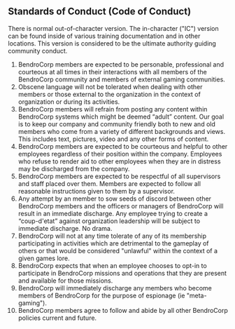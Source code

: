 ## Standards of Conduct (Code of Conduct)
There is normal out-of-character version. The in-character ("IC") version can be found inside of various training documentation and in other locations. This version is considered to be the ultimate authority guiding community conduct.

1. BendroCorp members are expected to be personable, professional and courteous at all times in their interactions with all members of the BendroCorp community and members of external gaming communities. 
2. Obscene language will not be tolerated when dealing with other members or those external to the organization in the context of organization or during its activities.
3. BendroCorp members will refrain from posting any content within BendroCorp systems which might be deemed “adult” content. Our goal is to keep our company and community friendly both to new and old members who come from a variety of different backgrounds and views. This includes text, pictures, video and any other forms of content.
4. BendroCorp members are expected to be courteous and helpful to other employees regardless of their position within the company. Employees who refuse to render aid to other employees when they are in distress may be discharged from the company.
5. BendroCorp members are expected to be respectful of all supervisors and staff placed over them. Members are expected to follow all reasonable instructions given to them by a supervisor. 
6. Any attempt by an member to sow seeds of discord between other BendroCorp members and the officers or managers of BendroCorp will result in an immediate discharge. Any employee trying to create a “coup-d'etat” against organization leadership will be subject to immediate discharge. No drama.
7. BendroCorp will not at any time tolerate of any of its membership participating in activities which are detrimental to the gameplay of others or that would be considered "unlawful" within the context of a given games lore.
8. BendroCorp expects that when an employee chooses to opt-in to participate in BendroCorp missions and operations that they are present and available for those missions.
9. BendroCorp will immediately discharge any members who become members of BendroCorp for the purpose of espionage (ie "meta-gaming").
10. BendroCorp members agree to follow and abide by all other BendroCorp policies current and future.
